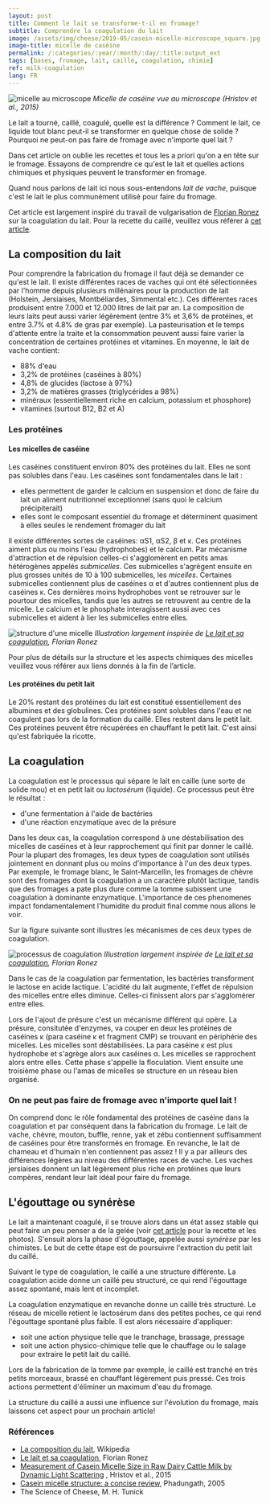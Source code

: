 ```yaml
---
layout: post
title: Comment le lait se transforme-t-il en fromage?
subtitle: Comprendre la coagulation du lait
image: /assets/img/cheese/2019-05/casein-micelle-microscope_square.jpg
image-title: micelle de caséine
permalink: /:categories/:year/:month/:day/:title:output_ext
tags: [bases, fromage, lait, caillé, coagulation, chimie]
ref: milk-coagulation
lang: FR
---
```


![micelle au microscope]({{site.baseurl}}/assets/img/cheese/2019-05/casein-micelle-microscope.jpg)
*Micelle de caséine vue au microscope (Hristov et al., 2015)*

<!--excerpt.start-->
Le lait a tourné, caillé, coagulé, quelle est la différence ? 
Comment le lait, ce liquide tout blanc peut-il se transformer en quelque chose de solide ?
Pourquoi ne peut-on pas faire de fromage avec n'importe quel lait ?

Dans cet article on oublie les recettes et tous les a priori qu'on a en tête sur le fromage. 
Essayons de comprendre ce qu'est le lait et quelles actions chimiques et physiques peuvent le transformer en fromage.

Quand nous parlons de lait ici nous sous-entendons *lait de vache*, puisque c'est le lait le plus communément utilisé pour faire du fromage.
<!--excerpt.end-->

Cet article est largement inspiré du travail de vulgarisation de [Florian Ronez](https://www.youlab.fr/blog/ressources-scientifiques-bibliographie/le-lait-et-sa-coagulation) sur la coagulation du lait.
Pour la recette du caillé, veuillez vous référer à [cet article]({{site.baseurl}}/2019/04/17/du-lait-au-caille.html).

## La composition du lait

Pour comprendre la fabrication du fromage il faut déjà se demander ce qu'est le lait. 
Il existe différentes races de vaches qui ont été sélectionnées par l'homme depuis plusieurs millénaires pour la production de lait (Holstein, Jersiaises, Montbéliardes, Simmental etc.).
Ces différentes races produisent entre 7.000 et 12.000 litres de lait par an. 
La composition de leurs laits peut aussi varier légèrement (entre 3% et 3,6% de protéines, et entre 3.7% et 4.8% de gras par exemple).
La pasteurisation et le temps d'attente entre la traite et la consommation peuvent aussi faire varier la concentration de certaines protéines et vitamines.
En moyenne, le lait de vache contient:
- 88% d'eau
- 3,2% de protéines (caséines à 80%)
- 4,8% de glucides  (lactose à 97%)
- 3,2% de matières grasses (triglycérides a 98%)
- minéraux (essentiellement riche en calcium, potassium et phosphore)
- vitamines (surtout B12, B2 et A)

### Les protéines

#### Les micelles de caséine

Les caséines constituent environ 80% des protéines du lait. Elles ne sont pas solubles dans l'eau.
Les caséines sont fondamentales dans le lait :
- elles permettent de garder le calcium en suspension et donc de faire du lait un aliment nutritionnel exceptionnel (sans quoi le calcium précipiterait)
- elles sont le composant essentiel du fromage et déterminent quasiment à elles seules le rendement fromager du lait

Il existe différentes sortes de caséines: αS1, αS2, β et κ. 
Ces protéines aiment plus ou moins l'eau (hydrophobes) et le calcium.
Par mécanisme d'attraction et de répulsion celles-ci s'agglomèrent en petits amas hétérogènes appelés *submicelles*.
Ces submicelles s'agrègent ensuite en plus grosses unités de 10 à 100 submicelles, les *micelles*.
Certaines submicelles contiennent plus de caséines α et d'autres contiennent plus de caséines κ. 
Ces dernières moins hydrophobes vont se retrouver sur le pourtour des micelles, tandis que les autres se retrouvent au centre de la micelle. Le calcium et le phosphate interagissent aussi avec ces submicelles et aident à lier les submicelles entre elles.

![structure d'une micelle]({{site.baseurl}}/assets/img/cheese/structure-micelle.jpg)
*Illustration largement inspirée de [Le lait et sa coagulation](https://www.youlab.fr/blog/ressources-scientifiques-bibliographie/le-lait-et-sa-coagulation/), Florian Ronez*

Pour plus de détails sur la structure et les aspects chimiques des micelles veuillez vous référer aux liens donnés à la fin de l’article.

#### Les protéines du petit lait

Le 20% restant des protéines du lait est constitué essentiellement des albumines et des globulines.
Ces protéines sont solubles dans l'eau et ne coagulent pas lors de la formation du caillé. 
Elles restent dans le petit lait. Ces protéines peuvent être récupérées en chauffant le petit lait.
C'est ainsi qu'est fabriquée la ricotte. 

## La coagulation

La coagulation est le processus qui sépare le lait en caille (une sorte de solide mou) et en petit lait ou *lactosérum* (liquide).
Ce processus peut être le résultat :
- d'une fermentation à l'aide de bactéries
- d'une réaction enzymatique avec de la présure

Dans les deux cas, la coagulation correspond à une déstabilisation des micelles de caséines et à leur rapprochement qui finit par donner le caillé.
Pour la plupart des fromages, les deux types de coagulation sont utilisés jointement en donnant plus ou moins d'importance à l'un des deux types.
Par exemple, le fromage blanc, le Saint-Marcellin, les fromages de chèvre sont des fromages dont la coagulation a un caractère plutôt lactique, tandis
que des fromages a pate plus dure comme la tomme subissent une coagulation à dominante enzymatique.
L'importance de ces phenomenes impact fondamentalement l'humidite du produit final comme nous allons le voir.

Sur la figure suivante sont illustres les mécanismes de ces deux types de coagulation.

![processus de coagulation]({{site.baseurl}}/assets/img/cheese/processus-coalugation.jpg)
*Illustration largement inspirée de [Le lait et sa coagulation](https://www.youlab.fr/blog/ressources-scientifiques-bibliographie/le-lait-et-sa-coagulation/), Florian Ronez*

Dans le cas de la coagulation par fermentation, les bactéries transforment le lactose en acide lactique. 
L'acidité du lait augmente, l'effet de répulsion des micelles entre elles diminue. 
Celles-ci finissent alors par s'agglomérer entre elles.

Lors de l'ajout de présure c'est un mécanisme différent qui opère. 
La présure, consitutée d'enzymes, va couper en deux les protéines de caséines κ (para caséine κ et fragment CMP) se trouvant en périphérie des micelles. 
Les micelles sont déstabilisées. La para caséine κ est plus hydrophobe et s'agrège alors aux caséines α. 
Les micelles se rapprochent alors entre elles. Cette phase s'appelle la floculation. 
Vient ensuite une troisième phase ou l'amas de micelles se structure en un réseau bien organisé.

### On ne peut pas faire de fromage avec n'importe quel lait !

On comprend donc le rôle fondamental des protéines de caséine dans la coagulation et par conséquent dans la fabrication du fromage.
Le lait de vache, chèvre, mouton, buffle, renne, yak et zébu contiennent suffisamment de caséines pour être transformés en fromage.
En revanche, le lait de chameau et d'humain n'en contiennent pas assez !
Il y a par ailleurs des différences légères au niveau des différentes races de vache. 
Les vaches jersiaises donnent un lait légèrement plus riche en protéines que leurs compères, rendant leur lait idéal pour faire du fromage.


## L'égouttage ou synérèse

Le lait a maintenant coagulé, il se trouve alors dans un état assez stable qui peut faire un peu penser a de la gelée (voir [cet article]({{site.baseurl}}/2019/04/17/du-lait-au-caille.html) pour la recette et les photos).
S'ensuit alors la phase d'égouttage, appelée aussi *synérèse* par les chimistes.
Le but de cette étape est de poursuivre l'extraction du petit lait du caillé.

Suivant le type de coagulation, le caillé a une structure différente. 
La coagulation acide donne un caillé peu structuré, ce qui rend l'égouttage assez spontané, mais lent et incomplet.

La coagulation enzymatique en revanche donne un caillé très structuré. 
Le réseau de micelle retient le lactosérum dans des petites poches, ce qui rend l'égouttage spontané plus faible.
Il est alors nécessaire d'appliquer:
- soit une action physique telle que le tranchage, brassage, pressage
- soit une action physico-chimique telle que le chauffage ou le salage
pour extraire le petit lait du caillé.

Lors de la fabrication de la tomme par exemple, le caillé est tranché en très petits morceaux, brassé en chauffant légèrement
puis pressé. Ces trois actions permettent d'éliminer un maximum d'eau du fromage.

La structure du caillé a aussi une influence sur l'évolution du fromage, mais laissons cet aspect pour un prochain article!

### Références

- [La composition du lait](https://fr.wikipedia.org/wiki/Lait_de_vache), Wikipedia
- [Le lait et sa coagulation](https://www.youlab.fr/blog/ressources-scientifiques-bibliographie/le-lait-et-sa-coagulation/), Florian Ronez 
- [Measurement of Casein Micelle Size in Raw Dairy Cattle Milk by Dynamic Light Scattering](https://www.intechopen.com/books/milk-proteins-from-structure-to-biological-properties-and-health-aspects/measurement-of-casein-micelle-size-in-raw-dairy-cattle-milk-by-dynamic-light-scattering)
, Hristov et al., 2015
- [Casein micelle structure: a concise review](https://pdfs.semanticscholar.org/d5c6/38fd37aec1b66f2bdae136dc7dc44fe259be.pdf), Phadungath, 2005
- The Science of Cheese, M. H. Tunick